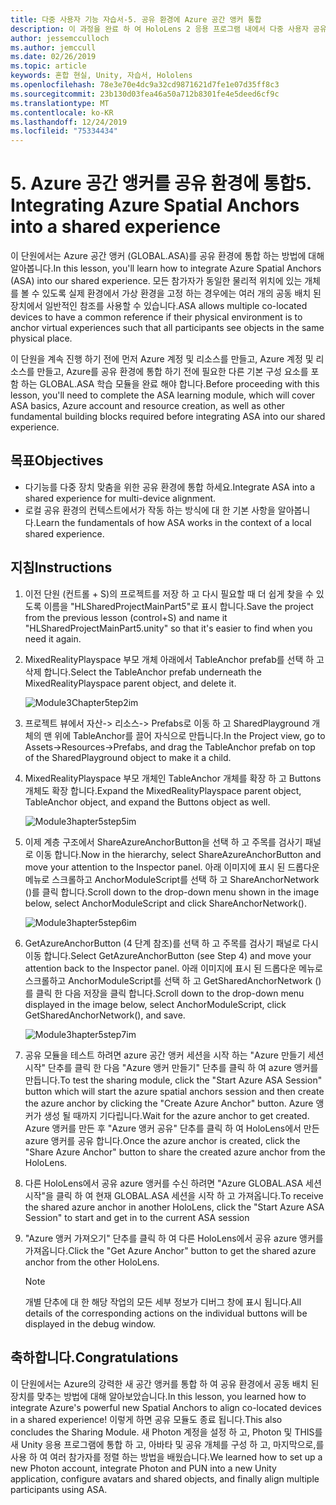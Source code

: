 ```yaml
---
title: 다중 사용자 기능 자습서-5. 공유 환경에 Azure 공간 앵커 통합
description: 이 과정을 완료 하 여 HoloLens 2 응용 프로그램 내에서 다중 사용자 공유 환경을 구현 하는 방법을 알아보세요.
author: jessemcculloch
ms.author: jemccull
ms.date: 02/26/2019
ms.topic: article
keywords: 혼합 현실, Unity, 자습서, Hololens
ms.openlocfilehash: 78e3e70e4dc9a32cd9871621d7fe1e07d35ff8c3
ms.sourcegitcommit: 23b130d03fea46a50a712b8301fe4e5deed6cf9c
ms.translationtype: MT
ms.contentlocale: ko-KR
ms.lasthandoff: 12/24/2019
ms.locfileid: "75334434"
---
```

# <a name="5-integrating-azure-spatial-anchors-into-a-shared-experience"></a><span data-ttu-id="3f618-105">5. Azure 공간 앵커를 공유 환경에 통합</span><span class="sxs-lookup"><span data-stu-id="3f618-105">5. Integrating Azure Spatial Anchors into a shared experience</span></span>

<span data-ttu-id="3f618-106">이 단원에서는 Azure 공간 앵커 (GLOBAL.ASA)를 공유 환경에 통합 하는 방법에 대해 알아봅니다.</span><span class="sxs-lookup"><span data-stu-id="3f618-106">In this lesson, you'll learn how to integrate Azure Spatial Anchors (ASA) into our shared experience.</span></span> <span data-ttu-id="3f618-107">모든 참가자가 동일한 물리적 위치에 있는 개체를 볼 수 있도록 실제 환경에서 가상 환경을 고정 하는 경우에는 여러 개의 공동 배치 된 장치에서 일반적인 참조를 사용할 수 있습니다.</span><span class="sxs-lookup"><span data-stu-id="3f618-107">ASA allows multiple co-located devices to have a common reference if their physical environment is to anchor virtual experiences such that all participants see objects in the same physical place.</span></span>

<span data-ttu-id="3f618-108">이 단원을 계속 진행 하기 전에 먼저 Azure 계정 및 리소스를 만들고, Azure 계정 및 리소스를 만들고, Azure를 공유 환경에 통합 하기 전에 필요한 다른 기본 구성 요소를 포함 하는 GLOBAL.ASA 학습 모듈을 완료 해야 합니다.</span><span class="sxs-lookup"><span data-stu-id="3f618-108">Before proceeding with this lesson, you'll need to complete the ASA learning module, which will cover ASA basics, Azure account and resource creation, as well as other fundamental building blocks required before integrating ASA into our shared experience.</span></span>

## <a name="objectives"></a><span data-ttu-id="3f618-109">목표</span><span class="sxs-lookup"><span data-stu-id="3f618-109">Objectives</span></span>

* <span data-ttu-id="3f618-110">다기능를 다중 장치 맞춤을 위한 공유 환경에 통합 하세요.</span><span class="sxs-lookup"><span data-stu-id="3f618-110">Integrate ASA into a shared experience for multi-device alignment.</span></span>
* <span data-ttu-id="3f618-111">로컬 공유 환경의 컨텍스트에서가 작동 하는 방식에 대 한 기본 사항을 알아봅니다.</span><span class="sxs-lookup"><span data-stu-id="3f618-111">Learn the fundamentals of how ASA works in the context of a local shared experience.</span></span>

## <a name="instructions"></a><span data-ttu-id="3f618-112">지침</span><span class="sxs-lookup"><span data-stu-id="3f618-112">Instructions</span></span>

1. <span data-ttu-id="3f618-113">이전 단원 (컨트롤 + S)의 프로젝트를 저장 하 고 다시 필요할 때 더 쉽게 찾을 수 있도록 이름을 "HLSharedProjectMainPart5"로 표시 합니다.</span><span class="sxs-lookup"><span data-stu-id="3f618-113">Save the project from the previous lesson (control+S) and name it "HLSharedProjectMainPart5.unity" so that it's easier to find when you need it again.</span></span>

2. <span data-ttu-id="3f618-114">MixedRealityPlayspace 부모 개체 아래에서 TableAnchor prefab를 선택 하 고 삭제 합니다.</span><span class="sxs-lookup"><span data-stu-id="3f618-114">Select the TableAnchor prefab underneath the MixedRealityPlayspace parent object, and delete it.</span></span>

    ![Module3Chapter5tep2im](images/module3chapter5step2im.PNG)

3. <span data-ttu-id="3f618-116">프로젝트 뷰에서 자산-> 리소스-> Prefabs로 이동 하 고 SharedPlayground 개체의 맨 위에 TableAnchor를 끌어 자식으로 만듭니다.</span><span class="sxs-lookup"><span data-stu-id="3f618-116">In the Project view, go to Assets->Resources->Prefabs, and drag the TableAnchor prefab on top of the SharedPlayground object to make it a child.</span></span>

4. <span data-ttu-id="3f618-117">MixedRealityPlayspace 부모 개체인 TableAnchor 개체를 확장 하 고 Buttons 개체도 확장 합니다.</span><span class="sxs-lookup"><span data-stu-id="3f618-117">Expand the MixedRealityPlayspace parent object, TableAnchor object, and expand the Buttons object as well.</span></span>

    ![Module3hapter5step5im](images/module3chapter5step5im.PNG)

5. <span data-ttu-id="3f618-119">이제 계층 구조에서 ShareAzureAnchorButton을 선택 하 고 주목를 검사기 패널로 이동 합니다.</span><span class="sxs-lookup"><span data-stu-id="3f618-119">Now in the hierarchy, select ShareAzureAnchorButton and move your attention to the Inspector panel.</span></span> <span data-ttu-id="3f618-120">아래 이미지에 표시 된 드롭다운 메뉴로 스크롤하고 AnchorModuleScript를 선택 하 고 ShareAnchorNetwork ()를 클릭 합니다.</span><span class="sxs-lookup"><span data-stu-id="3f618-120">Scroll down to the drop-down menu shown in the image below, select AnchorModuleScript and click ShareAnchorNetwork().</span></span>

    ![Module3hapter5step6im](images/module3chapter5step6im.PNG)

6. <span data-ttu-id="3f618-122">GetAzureAnchorButton (4 단계 참조)를 선택 하 고 주목를 검사기 패널로 다시 이동 합니다.</span><span class="sxs-lookup"><span data-stu-id="3f618-122">Select GetAzureAnchorButton (see Step 4) and move your attention back to the Inspector panel.</span></span> <span data-ttu-id="3f618-123">아래 이미지에 표시 된 드롭다운 메뉴로 스크롤하고 AnchorModuleScript를 선택 하 고 GetSharedAnchorNetwork ()를 클릭 한 다음 저장을 클릭 합니다.</span><span class="sxs-lookup"><span data-stu-id="3f618-123">Scroll down to the drop-down menu displayed in the image below, select AnchorModuleScript, click GetSharedAnchorNetwork(), and save.</span></span>

    ![Module3hapter5step7im](images/module3chapter5step7im.PNG)

7. <span data-ttu-id="3f618-125">공유 모듈을 테스트 하려면 azure 공간 앵커 세션을 시작 하는 "Azure 만들기 세션 시작" 단추를 클릭 한 다음 "Azure 앵커 만들기" 단추를 클릭 하 여 azure 앵커를 만듭니다.</span><span class="sxs-lookup"><span data-stu-id="3f618-125">To test the sharing module, click the "Start Azure ASA Session" button which will start the azure spatial anchors session and then create the azure anchor by clicking the "Create Azure Anchor" button.</span></span> <span data-ttu-id="3f618-126">Azure 앵커가 생성 될 때까지 기다립니다.</span><span class="sxs-lookup"><span data-stu-id="3f618-126">Wait for the azure anchor to get created.</span></span> <span data-ttu-id="3f618-127">Azure 앵커를 만든 후 "Azure 앵커 공유" 단추를 클릭 하 여 HoloLens에서 만든 azure 앵커를 공유 합니다.</span><span class="sxs-lookup"><span data-stu-id="3f618-127">Once the azure anchor is created, click the "Share Azure Anchor" button to share the created azure anchor from the HoloLens.</span></span>

8. <span data-ttu-id="3f618-128">다른 HoloLens에서 공유 azure 앵커를 수신 하려면 "Azure GLOBAL.ASA 세션 시작"을 클릭 하 여 현재 GLOBAL.ASA 세션을 시작 하 고 가져옵니다.</span><span class="sxs-lookup"><span data-stu-id="3f618-128">To receive the shared azure anchor in another HoloLens, click the "Start Azure ASA Session" to start and get in to the current ASA session</span></span>

9. <span data-ttu-id="3f618-129">"Azure 앵커 가져오기" 단추를 클릭 하 여 다른 HoloLens에서 공유 azure 앵커를 가져옵니다.</span><span class="sxs-lookup"><span data-stu-id="3f618-129">Click the "Get Azure Anchor" button to get the shared azure anchor from the other HoloLens.</span></span>

    >[!NOTE]
    ><span data-ttu-id="3f618-130">개별 단추에 대 한 해당 작업의 모든 세부 정보가 디버그 창에 표시 됩니다.</span><span class="sxs-lookup"><span data-stu-id="3f618-130">All details of the corresponding actions on the individual buttons will be displayed in the debug window.</span></span>

## <a name="congratulations"></a><span data-ttu-id="3f618-131">축하합니다.</span><span class="sxs-lookup"><span data-stu-id="3f618-131">Congratulations</span></span>

<span data-ttu-id="3f618-132">이 단원에서는 Azure의 강력한 새 공간 앵커를 통합 하 여 공유 환경에서 공동 배치 된 장치를 맞추는 방법에 대해 알아보았습니다.</span><span class="sxs-lookup"><span data-stu-id="3f618-132">In this lesson, you learned how to integrate Azure's powerful new Spatial Anchors to align co-located devices in a shared experience!</span></span> <span data-ttu-id="3f618-133">이렇게 하면 공유 모듈도 종료 됩니다.</span><span class="sxs-lookup"><span data-stu-id="3f618-133">This also concludes the Sharing Module.</span></span> <span data-ttu-id="3f618-134">새 Photon 계정을 설정 하 고, Photon 및 THIS를 새 Unity 응용 프로그램에 통합 하 고, 아바타 및 공유 개체를 구성 하 고, 마지막으로,를 사용 하 여 여러 참가자를 정렬 하는 방법을 배웠습니다.</span><span class="sxs-lookup"><span data-stu-id="3f618-134">We learned how to set up a new Photon account, integrate Photon and PUN into a new Unity application, configure avatars and shared objects, and finally align multiple participants using ASA.</span></span>
